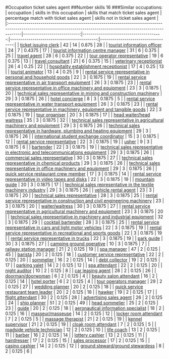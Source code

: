 #Occupation ticket sales agent
##Number skills 16
###Similar occupations:
| occupation                                                                                                                                                        |   skills in this occupation |   skills that match ticket sales agent |   percentage match with ticket sales agent |   skills not in ticket sales agent |
|:------------------------------------------------------------------------------------------------------------------------------------------------------------------|----------------------------:|---------------------------------------:|-------------------------------------------:|-----------------------------------:|
| [ticket issuing clerk](ticket_issuing_clerk.md)                                                                                                                   |                          42 |                                     14 |                                     0.875  |                                 28 |
| [tourist information officer](tourist_information_officer.md)                                                                                                     |                          24 |                                      7 |                                     0.4375 |                                 17 |
| [tourist information centre manager](tourist_information_centre_manager.md)                                                                                       |                          31 |                                      6 |                                     0.375  |                                 25 |
| [travel agent](travel_agent.md)                                                                                                                                   |                          28 |                                      6 |                                     0.375  |                                 22 |
| [tour operator representative](tour_operator_representative.md)                                                                                                   |                          19 |                                      6 |                                     0.375  |                                 13 |
| [travel consultant](travel_consultant.md)                                                                                                                         |                          21 |                                      6 |                                     0.375  |                                 15 |
| [veterinary receptionist](veterinary_receptionist.md)                                                                                                             |                          26 |                                      4 |                                     0.25   |                                 22 |
| [hospitality establishment receptionist](hospitality_establishment_receptionist.md)                                                                               |                          17 |                                      4 |                                     0.25   |                                 13 |
| [tourist animator](tourist_animator.md)                                                                                                                           |                          13 |                                      4 |                                     0.25   |                                  9 |
| [rental service representative in personal and household goods](rental_service_representative_in_personal_and_household_goods.md)                                 |                          22 |                                      3 |                                     0.1875 |                                 19 |
| [rental service representative in air transport equipment](rental_service_representative_in_air_transport_equipment.md)                                           |                          26 |                                      3 |                                     0.1875 |                                 23 |
| [rental service representative in office machinery and equipment](rental_service_representative_in_office_machinery_and_equipment.md)                             |                          23 |                                      3 |                                     0.1875 |                                 20 |
| [technical sales representative in mining and construction machinery](technical_sales_representative_in_mining_and_construction_machinery.md)                     |                          29 |                                      3 |                                     0.1875 |                                 26 |
| [hotel concierge](hotel_concierge.md)                                                                                                                             |                           8 |                                      3 |                                     0.1875 |                                  5 |
| [rental service representative in water transport equipment](rental_service_representative_in_water_transport_equipment.md)                                       |                          26 |                                      3 |                                     0.1875 |                                 23 |
| [rental service representative in machinery, equipment and tangible goods](rental_service_representative_in_machinery,_equipment_and_tangible_goods.md)           |                          22 |                                      3 |                                     0.1875 |                                 19 |
| [tour organiser](tour_organiser.md)                                                                                                                               |                          20 |                                      3 |                                     0.1875 |                                 17 |
| [head waiter/head waitress](head_waiter-head_waitress.md)                                                                                                         |                          35 |                                      3 |                                     0.1875 |                                 32 |
| [technical sales representative in agricultural machinery and equipment](technical_sales_representative_in_agricultural_machinery_and_equipment.md)               |                          29 |                                      3 |                                     0.1875 |                                 26 |
| [technical sales representative in hardware, plumbing and heating equipment](technical_sales_representative_in_hardware,_plumbing_and_heating_equipment.md)       |                          29 |                                      3 |                                     0.1875 |                                 26 |
| [international student exchange coordinator](international_student_exchange_coordinator.md)                                                                       |                          15 |                                      3 |                                     0.1875 |                                 12 |
| [rental service representative](rental_service_representative.md)                                                                                                 |                          22 |                                      3 |                                     0.1875 |                                 19 |
| [usher](usher.md)                                                                                                                                                 |                           9 |                                      3 |                                     0.1875 |                                  6 |
| [bartender](bartender.md)                                                                                                                                         |                          22 |                                      3 |                                     0.1875 |                                 19 |
| [technical sales representative in electronic and telecommunications equipment](technical_sales_representative_in_electronic_and_telecommunications_equipment.md) |                          29 |                                      3 |                                     0.1875 |                                 26 |
| [commercial sales representative](commercial_sales_representative.md)                                                                                             |                          30 |                                      3 |                                     0.1875 |                                 27 |
| [technical sales representative in chemical products](technical_sales_representative_in_chemical_products.md)                                                     |                          29 |                                      3 |                                     0.1875 |                                 26 |
| [technical sales representative in office machinery and equipment](technical_sales_representative_in_office_machinery_and_equipment.md)                           |                          29 |                                      3 |                                     0.1875 |                                 26 |
| [quick service restaurant crew member](quick_service_restaurant_crew_member.md)                                                                                   |                          17 |                                      3 |                                     0.1875 |                                 14 |
| [rental service representative in video tapes and disks](rental_service_representative_in_video_tapes_and_disks.md)                                               |                          22 |                                      3 |                                     0.1875 |                                 19 |
| [mountain guide](mountain_guide.md)                                                                                                                               |                          20 |                                      3 |                                     0.1875 |                                 17 |
| [technical sales representative in the textile machinery industry](technical_sales_representative_in_the_textile_machinery_industry.md)                           |                          29 |                                      3 |                                     0.1875 |                                 26 |
| [vehicle rental agent](vehicle_rental_agent.md)                                                                                                                   |                          23 |                                      3 |                                     0.1875 |                                 20 |
| [technical sales representative](technical_sales_representative.md)                                                                                               |                          28 |                                      3 |                                     0.1875 |                                 25 |
| [rental service representative in construction and civil engineering machinery](rental_service_representative_in_construction_and_civil_engineering_machinery.md) |                          23 |                                      3 |                                     0.1875 |                                 20 |
| [waiter/waitress](waiter-waitress.md)                                                                                                                             |                          30 |                                      3 |                                     0.1875 |                                 27 |
| [rental service representative in agricultural machinery and equipment](rental_service_representative_in_agricultural_machinery_and_equipment.md)                 |                          23 |                                      3 |                                     0.1875 |                                 20 |
| [technical sales representative in machinery and industrial equipment](technical_sales_representative_in_machinery_and_industrial_equipment.md)                   |                          32 |                                      3 |                                     0.1875 |                                 29 |
| [cocktail bartender](cocktail_bartender.md)                                                                                                                       |                          28 |                                      3 |                                     0.1875 |                                 25 |
| [rental service representative in cars and light motor vehicles](rental_service_representative_in_cars_and_light_motor_vehicles.md)                               |                          22 |                                      3 |                                     0.1875 |                                 19 |
| [rental service representative in recreational and sports goods](rental_service_representative_in_recreational_and_sports_goods.md)                               |                          22 |                                      3 |                                     0.1875 |                                 19 |
| [rental service representative in trucks](rental_service_representative_in_trucks.md)                                                                             |                          22 |                                      3 |                                     0.1875 |                                 19 |
| [park guide](park_guide.md)                                                                                                                                       |                          30 |                                      3 |                                     0.1875 |                                 27 |
| [camping ground operative](camping_ground_operative.md)                                                                                                           |                          10 |                                      3 |                                     0.1875 |                                  7 |
| [railway station manager](railway_station_manager.md)                                                                                                             |                          21 |                                      2 |                                     0.125  |                                 19 |
| [spa manager](spa_manager.md)                                                                                                                                     |                          47 |                                      2 |                                     0.125  |                                 45 |
| [barista](barista.md)                                                                                                                                             |                          20 |                                      2 |                                     0.125  |                                 18 |
| [customer service representative](customer_service_representative.md)                                                                                             |                          22 |                                      2 |                                     0.125  |                                 20 |
| [sommelier](sommelier.md)                                                                                                                                         |                          16 |                                      2 |                                     0.125  |                                 14 |
| [debt collector](debt_collector.md)                                                                                                                               |                          19 |                                      2 |                                     0.125  |                                 17 |
| [parking valet](parking_valet.md)                                                                                                                                 |                          14 |                                      2 |                                     0.125  |                                 12 |
| [spa attendant](spa_attendant.md)                                                                                                                                 |                          22 |                                      2 |                                     0.125  |                                 20 |
| [night auditor](night_auditor.md)                                                                                                                                 |                          10 |                                      2 |                                     0.125  |                                  8 |
| [car leasing agent](car_leasing_agent.md)                                                                                                                         |                          28 |                                      2 |                                     0.125  |                                 26 |
| [doorman/doorwoman](doorman-doorwoman.md)                                                                                                                         |                           6 |                                      2 |                                     0.125  |                                  4 |
| [beauty salon attendant](beauty_salon_attendant.md)                                                                                                               |                          16 |                                      2 |                                     0.125  |                                 14 |
| [hotel porter](hotel_porter.md)                                                                                                                                   |                           6 |                                      2 |                                     0.125  |                                  4 |
| [tour operators manager](tour_operators_manager.md)                                                                                                               |                          29 |                                      2 |                                     0.125  |                                 27 |
| [wedding planner](wedding_planner.md)                                                                                                                             |                          20 |                                      2 |                                     0.125  |                                 18 |
| [quick service restaurant team leader](quick_service_restaurant_team_leader.md)                                                                                   |                          20 |                                      2 |                                     0.125  |                                 18 |
| [hawker](hawker.md)                                                                                                                                               |                          19 |                                      2 |                                     0.125  |                                 17 |
| [flight attendant](flight_attendant.md)                                                                                                                           |                          30 |                                      2 |                                     0.125  |                                 28 |
| [advertising sales agent](advertising_sales_agent.md)                                                                                                             |                          26 |                                      2 |                                     0.125  |                                 24 |
| [ship planner](ship_planner.md)                                                                                                                                   |                          51 |                                      2 |                                     0.125  |                                 49 |
| [head sommelier](head_sommelier.md)                                                                                                                               |                          25 |                                      2 |                                     0.125  |                                 23 |
| [guide](guide.md)                                                                                                                                                 |                          20 |                                      2 |                                     0.125  |                                 18 |
| [aeronautical information specialist](aeronautical_information_specialist.md)                                                                                     |                          18 |                                      2 |                                     0.125  |                                 16 |
| [masseur/masseuse](masseur-masseuse.md)                                                                                                                           |                          14 |                                      2 |                                     0.125  |                                 12 |
| [locker room attendant](locker_room_attendant.md)                                                                                                                 |                           7 |                                      2 |                                     0.125  |                                  5 |
| [massage therapist](massage_therapist.md)                                                                                                                         |                          21 |                                      2 |                                     0.125  |                                 19 |
| [kennel supervisor](kennel_supervisor.md)                                                                                                                         |                          21 |                                      2 |                                     0.125  |                                 19 |
| [cloak room attendant](cloak_room_attendant.md)                                                                                                                   |                           7 |                                      2 |                                     0.125  |                                  5 |
| [roadside vehicle technician](roadside_vehicle_technician.md)                                                                                                     |                          12 |                                      2 |                                     0.125  |                                 10 |
| [life coach](life_coach.md)                                                                                                                                       |                          13 |                                      2 |                                     0.125  |                                 11 |
| [barber](barber.md)                                                                                                                                               |                          16 |                                      2 |                                     0.125  |                                 14 |
| [lottery cashier](lottery_cashier.md)                                                                                                                             |                          13 |                                      2 |                                     0.125  |                                 11 |
| [hairdresser](hairdresser.md)                                                                                                                                     |                          17 |                                      2 |                                     0.125  |                                 15 |
| [sales processor](sales_processor.md)                                                                                                                             |                          17 |                                      2 |                                     0.125  |                                 15 |
| [casino cashier](casino_cashier.md)                                                                                                                               |                          14 |                                      2 |                                     0.125  |                                 12 |
| [ground steward/ground stewardess](ground_steward-ground_stewardess.md)                                                                                           |                           8 |                                      2 |                                     0.125  |                                  6 |
